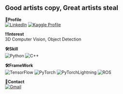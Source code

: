 ## Good artists copy, Great artists steal  

**👤Profile**  
[![LinkedIn](https://img.shields.io/badge/LinkedIn-0077B5?style=for-the-badge&logo=linkedin&logoColor=white)](https://www.linkedin.com/in/iamjaewoo/)  [![Kaggle Profile](https://img.shields.io/badge/Kaggle-20BEFF?style=for-the-badge&logo=Kaggle&logoColor=white)](https://www.kaggle.com/loveacaji) 

**‼️Interest**  
3D Computer Vision, Object Detection

**🛠Skill**   
![Python](https://img.shields.io/badge/Python-FFD43B?style=for-the-badge&logo=python&logoColor=blue)  ![C++](https://img.shields.io/badge/c++-%2300599C.svg?style=for-the-badge&logo=c%2B%2B&logoColor=white)

**🛠FrameWork**     
![TensorFlow](https://img.shields.io/badge/TensorFlow-%23FF6F00.svg?style=for-the-badge&logo=TensorFlow&logoColor=white)   ![PyTorch](https://img.shields.io/badge/PyTorch-%23EE4C2C.svg?style=for-the-badge&logo=PyTorch&logoColor=white)   ![PyTorchLightning](https://img.shields.io/badge/PyTorch%20Lightning-792DE4?style=for-the-badge&logo=pytorch-lightning&logoColor=white)  ![ROS](https://img.shields.io/badge/ros-%230A0FF9.svg?style=for-the-badge&logo=ros&logoColor=white)

**📮Contact**  
[![Gmail](https://img.shields.io/badge/Gmail-D14836?style=for-the-badge&logo=gmail&logoColor=white&link=mailto:loveacaji@gmail.com)](mailto:loveacaji@gmail.com)

